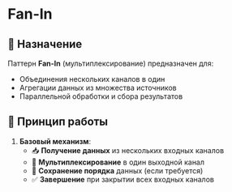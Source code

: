 # Fan-In

## 📌 Назначение
Паттерн **Fan-In** (мультиплексирование) предназначен для:
- Объединения нескольких каналов в один
- Агрегации данных из множества источников
- Параллельной обработки и сбора результатов

## 🔧 Принцип работы
1. **Базовый механизм**:
    - 📥 **Получение данных** из нескольких входных каналов
    - 🔄 **Мультиплексирование** в один выходной канал
    - 🎯 **Сохранение порядка** данных (если требуется)
    - ✅ **Завершение** при закрытии всех входных каналов
